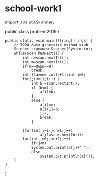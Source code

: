 # school-work1
import java.util.Scanner;

public class problem2019 {

	public static void main(String[] args) {
		// TODO Auto-generated method stub
		Scanner scan=new Scanner(System.in);
		while(scan.hasNext()) {
			int n=scan.nextInt();
			int m=scan.nextInt();
			if(m==0&&n==0)
				break;
			int []a=new int[n+1];int i=0;
			for(;i<n+1;i++) {
				int b =scan.nextInt();
				if (b<m) {
					a[i]=b;
				}
				else {
					a[i]=m;
					a[i+1]=b;
					i++;
					break;
				}
				
			}for(int j=i;j<n+1;j++)
					a[j]=scan.nextInt();
			for(int j=0;j<n+1;j++)
				if(j<n)
				System.out.print(a[j]+" ");
				else
					System.out.println(a[j]);
		}
	}
}
